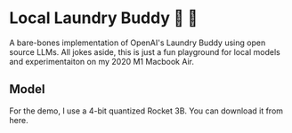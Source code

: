 # Local Laundry Buddy 🧺 🤖

A bare-bones implementation of OpenAI's Laundry Buddy using open source LLMs. All jokes aside, this is just a fun playground for local models and experimentaiton on my 2020 M1 Macbook Air.

## Model

For the demo, I use a 4-bit quantized Rocket 3B. You can download it from here.
